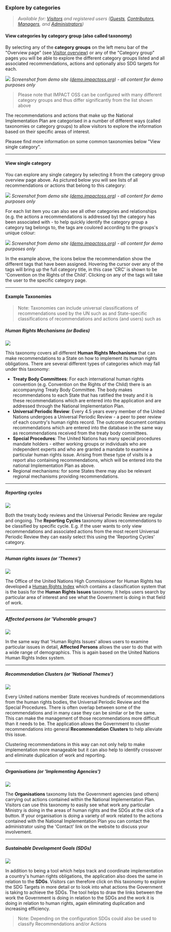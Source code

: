 ### Explore by categories

> _Available for: [Visitors](/visitors/visitor.md) and registered users ([Guests](/guests/guest.md), [Contributors](/contributors/contributor.md), [Managers](/managers/manager.md), and [Administrators](/admins/admin.md))_

#### View categories by category group (also called taxonomy)

By selecting any of the **category groups** on the left menu bar of the "Overview page" (see [Visitor overview](/visitors/visitor.md)) or any of the "Category group" pages you will be able to explore the different category groups listed and all associated recommendations, actions and optionally also SDG targets for each.

![](/assets/v-categories.png)
_Screenshot from demo site ([demo.impactoss.org](https://demo.impactoss.org)) - all content for demo purposes only_

> Please note that IMPACT OSS can be configured with many different category groups and thus differ significantly from the list shown above

The recommendations and actions that make up the National Implementation Plan are categorised in a number of different ways (called taxonomies or category groups) to allow visitors to explore the information based on their specific areas of interest.

Pleasee find more information on some common taxonomies below "View single category".

---

#### View single category

You can explore any single category by selecting it from the category group overview page above. As pictured below you will see lists of all recommendations or actions that belong to this category:

![](/assets/v-categories-single.png)
_Screenshot from demo site ([demo.impactoss.org](https://demo.impactoss.org)) - all content for demo purposes only_

For each list item you can also see all other categories and relationships (e.g. the actions a recommendations is addressed by) the category has been associated with - to help quickly identify the category group a category tag belongs to, the tags are coulored according to the groups's unique colour:

![](/assets/cursor.png)
_Screenshot from demo site ([demo.impactoss.org](https://demo.impactoss.org)) - all content for demo purposes only_

In the example above, the icons below the recommendation show the different tags that have been assigned. Hovering the cursor over any of the tags will bring up the full category title, in this case 'CRC' is shown to be 'Convention on the Rights of the Child'. Clicking on any of the tags will take the user to the specific category page.

---

#### Example Taxonomies

> Note: Taxonomies can include universal classifications of recommendations used by the UN such as and State-specific classifications of recommendations and actions (and users) such as

##### Human Rights Mechanisms (or Bodies)

![](/assets/icon-hr-bodies.png)

This taxonomy covers all different **Human Rights Mechanisms** that can make recommendations to a State on how to implement its human rights obligations. There are several different types of categories which may fall under this taxonomy:

* **Treaty Body Committees**: For each international human rights convention (e.g. Convention on the Rights of the Child) there is an accompanying Treaty Body Committee. The body makes recommendations to each State that has ratified the treaty and it is these recommendations which are entered into the application and are addressed through the National Implementation Plan.
* **Universal Periodic Review**: Every 4.5 years every member of the United Nations undergoes a Universal Periodic Review - a peer to peer review of each country's human rights record. The outcome document contains recommendations which are entered into the database in the same way as recommendations received from the treaty body committees.
* **Special Procedures**: The United Nations has many special procedures mandate holders - either working groups or individuals who are independent experts and who are granted a mandate to examine a particular human rights issue. Arising from these type of visits is a report also containing recommendations, which will be entered into the national Implementation Plan as above.
* Regional mechanisms: for some States there may also be relevant regional mechanisms providing recommendations.

---

##### Reporting cycles

![](/assets/icon-cycles.png)

Both the treaty body reviews and the Universal Periodic Review are regular and ongoing. The **Reporting Cycles** taxonomy allows recommendations to be classified by specific cycle. E.g. if the user wants to only view recommendations and associated actions from the most recent Universal Periodic Review they can easily select this using the 'Reporting Cycles' category.

---

##### Human rights issues (or 'Themes')

![](/assets/icon-hr-issues.png)

The Office of the United Nations High Commissioner for Human Rights has developed a [Human Rights Index](http://uhri.ohchr.org/en/) which contains a classification system that is the basis for the **Human Rights Issues** taxonomy. It helps users search by particular area of interest and see what the Government is doing in that field of work.

---

##### Affected persons (or 'Vulnerable groups')

![](/assets/icon-affected-persons.png)

In the same way that 'Human Rights Issues' allows users to examine particular issues in detail, **Affected Persons** allows the user to do that with a wide range of demographics. This is again based on the United Nations Human Rights Index system.

---

##### Recommendation Clusters (or 'National Themes')

![](/assets/icon-clusters.png)

Every United nations member State receives hundreds of recommendations from the human rights bodies, the Universal Periodic Review and the Special Procedures. There is often overlap between some of the recommendations and in many case they can be similar or be the same. This can make the management of those recommendations more difficult than it needs to be. The application allows the Government to cluster recommendations into general **Recommendation Clusters** to help alleviate this issue.

Clustering recommendations in this way can not only help to make implementation more manageable but it can also help to identify crossover and eliminate duplication of work and reporting.

---

##### Organisations (or 'Implementing Agencies')

![](/assets/icon-organisations.png)

The **Organisations** taxonomy lists the Government agencies (and others) carrying out actions contained within the National Implementation Plan. Visitors can use this taxonomy to easily see what work any particular Ministry is doing in the areas of human rights and the SDGs at the click of a button. If your organisation is doing a variety of work related to the actions contained with the National Implementation Plan you can contact the administrator using the 'Contact' link on the website to discuss your involvement.

---

##### Sustainable Development Goals (SDGs)

![](/assets/icon-sdgs.png)

In addition to being a tool which helps track and coordinate implementation a country's human rights obligations, the application also does the same in relation to the **SDGs**. Visitors can therefore click on this taxonomy to explore the SDG Targets in more detail or to look into what actions the Government is taking to achieve the SDGs. The tool helps to draw the links between the work the Government is doing in relation to the SDGs and the work it is doing in relation to human rights, again eliminating duplication and increasing efficiency.

> Note: Depending on the configuration SDGs could also be used to classify Recommendations and/or Actions
